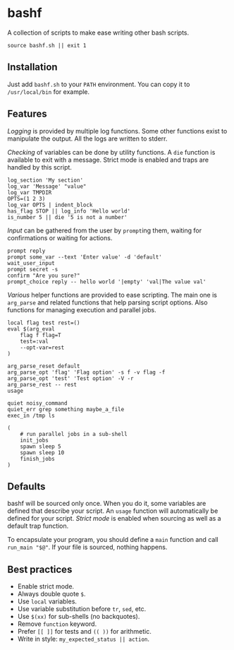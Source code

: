 bashf
=====

A collection of scripts to make ease writing other bash scripts.

	source bashf.sh || exit 1

Installation
------------

Just add `bashf.sh` to your `PATH` environment.
You can copy it to `/usr/local/bin` for example.

Features
--------

*Logging* is provided by multiple log functions.
Some other functions exist to manipulate the output.
All the logs are written to stderr.

*Checking* of variables can be done by utility functions.
A `die` function is available to exit with a message.
Strict mode is enabled and traps are handled by this script.

	log_section 'My section'
	log_var 'Message' "value"
	log_var TMPDIR
	OPTS=(1 2 3)
	log_var OPTS | indent_block
	has_flag STOP || log_info 'Hello world'
	is_number 5 || die '5 is not a number'

*Input* can be gathered from the user by `prompt`ing them,
waiting for confirmations or waiting for actions.

	prompt reply
	prompt some_var --text 'Enter value' -d 'default'
	wait_user_input
	prompt secret -s
	confirm "Are you sure?"
	prompt_choice reply -- hello world '|empty' 'val|The value val'

*Various* helper functions are provided to ease scripting.
The main one is `arg_parse` and related functions that help parsing script
options.
Also functions for managing execution and parallel jobs.

	local flag test rest=()
	eval $(arg_eval
		flag f flag=T
		test=:val
		--opt-var=rest
	)
	
	arg_parse_reset default
	arg_parse_opt 'flag' 'Flag option' -s f -v flag -f
	arg_parse_opt 'test' 'Test option' -V -r
	arg_parse_rest -- rest
	usage
	
	quiet noisy_command
	quiet_err grep something maybe_a_file
	exec_in /tmp ls
	
	(
		# run parallel jobs in a sub-shell
		init_jobs
		spawn sleep 5
		spawn sleep 10
		finish_jobs
	)

Defaults
--------

bashf will be sourced only once.
When you do it, some variables are defined that describe your script.
An `usage` function will automatically be defined for your script.
*Strict mode* is enabled when sourcing as well as a default trap function.

To encapsulate your program, you should define a `main` function and call
`run_main "$@"`.
If your file is sourced, nothing happens.

Best practices
--------------

- Enable strict mode.
- Always double quote `$`.
- Use `local` variables.
- Use variable substitution before `tr`, `sed`, etc.
- Use `$(xx)` for sub-shells (no backquotes).
- Remove `function` keyword.
- Prefer `[[ ]]` for tests and `(( ))` for arithmetic.
- Write in style: `my_expected_status || action`.
